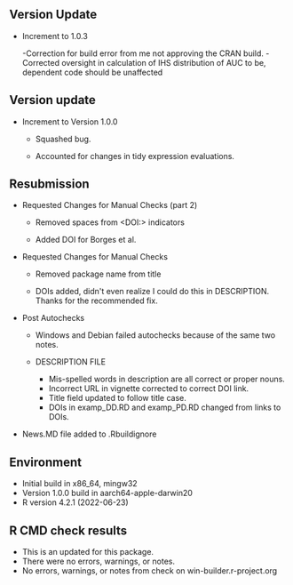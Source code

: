 ## Version Update
-   Increment to 1.0.3
    
    -Correction for build error from me not approving the CRAN build.
    -Corrected oversight in calculation of IHS distribution of AUC to be,
    dependent code should be unaffected

## Version update

-   Increment to Version 1.0.0
    
    -   Squashed bug.
    
    -   Accounted for changes in tidy expression evaluations.

## Resubmission

-   Requested Changes for Manual Checks (part 2)

    -   Removed spaces from \<DOI:\> indicators

    -   Added DOI for Borges et al.

-   Requested Changes for Manual Checks

    -   Removed package name from title

    -   DOIs added, didn't even realize I could do this in DESCRIPTION. Thanks for the recommended fix.

-   Post Autochecks

    -   Windows and Debian failed autochecks because of the same two notes.

    -   DESCRIPTION FILE

        -   Mis-spelled words in description are all correct or proper nouns.
        -   Incorrect URL in vignette corrected to correct DOI link.
        -   Title field updated to follow title case.
        -   DOIs in examp_DD.RD and examp_PD.RD changed from links to DOIs.

-   News.MD file added to .Rbuildignore

## Environment

-   Initial build in x86_64, mingw32
-   Version 1.0.0 build in aarch64-apple-darwin20
-   R version 4.2.1 (2022-06-23)

## R CMD check results

-   This is an updated for this package.
-   There were no errors, warnings, or notes.
-   No errors, warnings, or notes from check on win-builder.r-project.org
